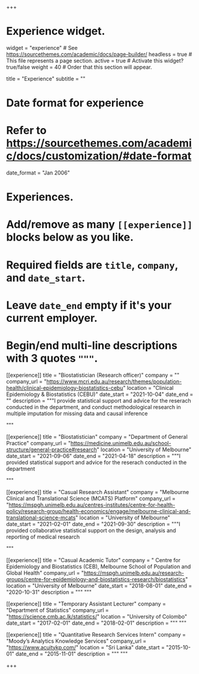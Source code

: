 +++
# Experience widget.
widget = "experience"  # See https://sourcethemes.com/academic/docs/page-builder/
headless = true  # This file represents a page section.
active = true  # Activate this widget? true/false
weight = 40  # Order that this section will appear.

title = "Experience"
subtitle = ""

# Date format for experience
#   Refer to https://sourcethemes.com/academic/docs/customization/#date-format
date_format = "Jan 2006"

# Experiences.
#   Add/remove as many `[[experience]]` blocks below as you like.
#   Required fields are `title`, `company`, and `date_start`.
#   Leave `date_end` empty if it's your current employer.
#   Begin/end multi-line descriptions with 3 quotes `"""`.

[[experience]]
  title = "Biostatistician (Research officer)"
  company = ""
  company_url = "https://www.mcri.edu.au/research/themes/population-health/clinical-epidemiology-biostatistics-cebu"
  location = "Clinical Epidemiology & Biostatistics (CEBU)"
  date_start = "2021-10-04"
  date_end = ""
  description = """I provide statistical support and advice for the reserach conducted in the department, and conduct methodological research in multiple imputation for missing data and causal inference
  
 """


[[experience]]
  title = "Biostatistician"
  company = "Department of General Practice"
  company_url = "https://medicine.unimelb.edu.au/school-structure/general-practice#research"
  location = "University of Melbourne"
  date_start = "2021-09-06"
  date_end = "2021-04-18"
  description = """I provided statistical support and advice for the reserach conducted in the department
  
 """


[[experience]]
  title = "Casual Research Assistant"
  company = "Melbourne Clinical and Translational Science (MCATS) Platform"
  company_url = "https://mspgh.unimelb.edu.au/centres-institutes/centre-for-health-policy/research-group/health-economics/engage/melbourne-clinical-and-translational-science-mcats"
  location = "University of Melbourne"
  date_start = "2021-02-01"
  date_end = "2021-09-30"
  description = """I provided collaborative statistical support on the design, analysis and reporting of medical research
  
 """
 
[[experience]]
  title = "Casual Academic Tutor"
  company = " Centre for Epidemiology and Biostatistics (CEB), Melbourne School of Population and Global Health"
  company_url = "https://mspgh.unimelb.edu.au/research-groups/centre-for-epidemiology-and-biostatistics-research/biostatistics"
  location = "University of Melbourne"
  date_start = "2018-08-01"
  date_end = "2020-10-31"
  description = """ """
   
[[experience]]
  title = "Temporary Assistant Lecturer"
  company = "Department of Statistics"
  company_url = "https://science.cmb.ac.lk/statistics/"
  location = "University of Colombo"
  date_start = "2017-02-01"
  date_end = "2018-02-01"
  description = """ """
  
  [[experience]]
  title = "Quantitative Research Services Intern"
  company = "Moody’s Analytics Knowledge Services"
  company_url = "https://www.acuitykp.com/"
  location = "Sri Lanka"
  date_start = "2015-10-01"
  date_end = "2015-11-01"
  description = """ """

+++
